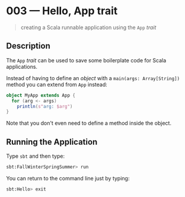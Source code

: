 # 003 &mdash; Hello, App trait
> creating a Scala runnable application using the `App` *trait*

## Description
The `App` *trait* can be used to save some boilerplate code for Scala applications.

Instead of having to define an *object* with a `main(args: Array[String])` method you can extend from `App` instead:

```scala
object MyApp extends App {
  for (arg <- args)
    println(s"arg: $arg")
}
```

Note that you don't even need to define a method inside the object.


## Running the Application
Type `sbt` and then type:

```bash
sbt:FallWinterSpringSummer> run
```

You can return to the command line just by typing: 
```bash
sbt:Hello> exit
```
